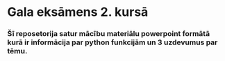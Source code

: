 # Gala eksāmens 2. kursā
### Šī reposetorija satur mācību materiālu powerpoint formātā kurā ir informācija par python funkcijām un 3 uzdevumus par tēmu.
